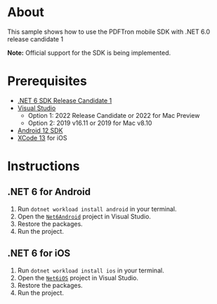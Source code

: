 # About
This sample shows how to use the PDFTron mobile SDK with .NET 6.0 release candidate 1 

**Note:** Official support for the SDK is being implemented.

# Prerequisites

* [.NET 6 SDK Release Candidate 1](https://dotnet.microsoft.com/download/dotnet/6.0) 
* [Visual Studio](https://visualstudio.microsoft.com/downloads/) 
    * Option 1: 2022 Release Candidate or 2022 for Mac Preview 
    * Option 2: 2019 v16.11 or 2019 for Mac v8.10
* [Android 12 SDK](https://developer.android.com/about/versions/12/setup-sdk) 
* [XCode 13](https://developer.apple.com/xcode/) for iOS

# Instructions

## .NET 6 for Android

1. Run `dotnet workload install android` in your terminal.
2. Open the [`Net6Android`](./Net6Android) project in Visual Studio.
3. Restore the packages.
4. Run the project.

## .NET 6 for iOS

1. Run `dotnet workload install ios` in your terminal.
2. Open the [`Net6iOS`](./Net6iOS) project in Visual Studio.
3. Restore the packages.
4. Run the project.
